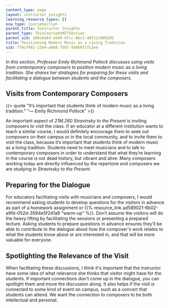 ```yaml
---
content_type: page
layout: instructor_insights
learning_resource_types: []
ocw_type: CourseSection
parent_title: Instructor Insights
parent_type: ThisCourseAtMITSection
parent_uid: a96c8a63-a949-dfcc-0bc1-48f11c0092d5
title: Positioning Modern Music as a Living Tradition
uid: f74cf962-23a4-a668-7567-936b9f1fc2ee
---
```


_In this section, Professor Emily Richmond Pollock discusses using visits from contemporary composers to position modern music as a living tradition. She shares her strategies for preparing for these visits and facilitating a dialogue between students and the composers._

Visits from Contemporary Composers
----------------------------------

{{< quote "It’s important that students think of modern music as a living tradition." "— Emily Richmond Pollock" >}}

An important aspect of _21M.260 Stravinsky to the Present_ is inviting composers to visit the class. If an educator at a different institution wants to teach a similar course, I would definitely encourage them to seek out composers on their campus or in the local community, and to invite them to visit the class, because it’s important that students think of modern music as a living tradition. Students need to meet musicians and to talk to contemporary composers in order to understand that what they’re learning in the course is not dead history, but vibrant and alive. Many composers working today are directly influenced by the repertoire and composers we are studying in _Stravinsky to the Present_.

Preparing for the Dialogue
--------------------------

For educators facilitating visits with musicians and composers, I would recommend asking students to develop questions for the visitors in advance as part of a homework assignment or {{% resource_link ad589021-6b02-a9fd-052d-3594e5f241a9 "warm-up" %}}. Don’t assume the visitors will do the heavy lifting by facilitating the sessions or presenting a prepared lecture. Asking students to prepare questions in advance ensures they’ll be able to contribute to the dialogue about how the composer's work relates to what the students know about or are interested in, and that will be more valuable for everyone.

Spotlighting the Relevance of the Visit
---------------------------------------

When facilitating these discussions, I think it's important that the instructor have some idea of what relevance she thinks that visitor might have for the students. If important connections don't come up in the dialogue, you can spotlight them and move the discussion along. It also helps if the visit is connected to some kind of event on campus, such as a concert that students can attend. We want the connection to composers to be both intellectual and personal.